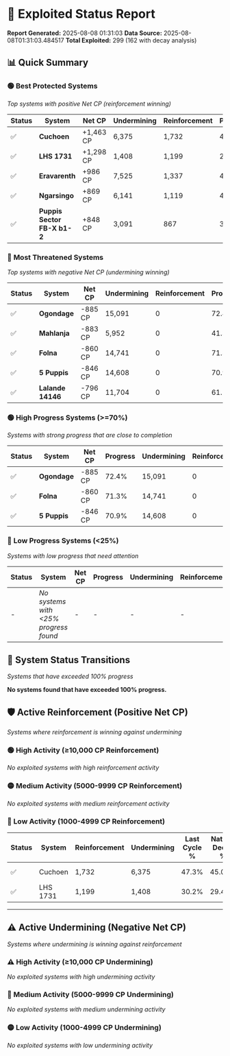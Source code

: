 # 🌟 Exploited Status Report

**Report Generated:** 2025-08-08 01:31:03
**Data Source:** 2025-08-08T01:31:03.484517
**Total Exploited:** 299 (162 with decay analysis)

## 📊 Quick Summary

### 🟢 **Best Protected Systems**
*Top systems with positive Net CP (reinforcement winning)*

| Status | System | Net CP | Undermining | Reinforcement | Progress |
|--------|--------|--------|-------------|---------------|----------|
| ✅ | **Cuchoen** | +1,463 CP | 6,375 | 1,732 | 45.5% |
| ✅ | **LHS 1731** | +1,298 CP | 1,408 | 1,199 | 29.8% |
| ✅ | **Eravarenth** | +986 CP | 7,525 | 1,337 | 49.0% |
| ✅ | **Ngarsingo** | +869 CP | 6,141 | 1,119 | 44.6% |
| ✅ | **Puppis Sector FB-X b1-2** | +848 CP | 3,091 | 867 | 35.0% |

### 🔴 **Most Threatened Systems**
*Top systems with negative Net CP (undermining winning)*

| Status | System | Net CP | Undermining | Reinforcement | Progress |
|--------|--------|--------|-------------|---------------|----------|
| ✅ | **Ogondage** | -885 CP | 15,091 | 0 | 72.4% |
| ✅ | **Mahlanja** | -883 CP | 5,952 | 0 | 41.3% |
| ✅ | **Folna** | -860 CP | 14,741 | 0 | 71.3% |
| ✅ | **5 Puppis** | -846 CP | 14,608 | 0 | 70.9% |
| ✅ | **Lalande 14146** | -796 CP | 11,704 | 0 | 61.2% |

### 🟢 **High Progress Systems (>=70%)**
*Systems with strong progress that are close to completion*

| Status | System | Net CP | Progress | Undermining | Reinforcement |
|--------|--------|--------|----------|-------------|---------------|
| ✅ | **Ogondage** | -885 CP | 72.4% | 15,091 | 0 |
| ✅ | **Folna** | -860 CP | 71.3% | 14,741 | 0 |
| ✅ | **5 Puppis** | -846 CP | 70.9% | 14,608 | 0 |

### 🔴 **Low Progress Systems (<25%)**
*Systems with low progress that need attention*

| Status | System | Net CP | Progress | Undermining | Reinforcement |
|--------|--------|--------|----------|-------------|---------------|
| - | *No systems with <25% progress found* | - | - | - | - |
## 🔄 System Status Transitions
*Systems that have exceeded 100% progress*

**No systems found that have exceeded 100% progress.**

## 🛡️ Active Reinforcement (Positive Net CP)
*Systems where reinforcement is winning against undermining*

### 🟢 High Activity (≥10,000 CP Reinforcement)

*No exploited systems with high reinforcement activity*

### 🟡 Medium Activity (5000-9999 CP Reinforcement)

*No exploited systems with medium reinforcement activity*

### 🔴 Low Activity (1000-4999 CP Reinforcement)

| Status | System | Reinforcement | Undermining | Last Cycle % | Natural Decay % | Current Progress % | Current CP | Net CP | Activity |
|--------|--------|---------------|-------------|--------------|-----------------|-------------------|------------|--------|----------|
| ✅ | Cuchoen | 1,732 | 6,375 | 47.3% | 45.08% | 45.5% | 159,250 | +1,463 | 🔵 Low Reinforcement |
| ✅ | LHS 1731 | 1,199 | 1,408 | 30.2% | 29.43% | 29.8% | 104,300 | +1,298 | 🔵 Low Reinforcement |


---

## ⚠️ Active Undermining (Negative Net CP)
*Systems where undermining is winning against reinforcement*

### ⚠️ High Activity (≥10,000 CP Undermining)

*No exploited systems with high undermining activity*

### 🔶 Medium Activity (5000-9999 CP Undermining)

*No exploited systems with medium undermining activity*

### 🟡 Low Activity (1000-4999 CP Undermining)

*No exploited systems with low undermining activity*
